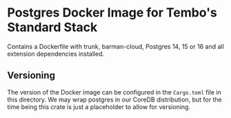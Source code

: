 # Postgres Docker Image for Tembo's Standard Stack

Contains a Dockerfile with trunk, barman-cloud, Postgres 14, 15 or 16 and all extension dependencies installed.

## Versioning

The version of the Docker image can be configured in the `Cargo.toml` file in this directory. We may wrap postgres in our CoreDB distribution, but for the time being this crate is just a placeholder to allow for versioning.
